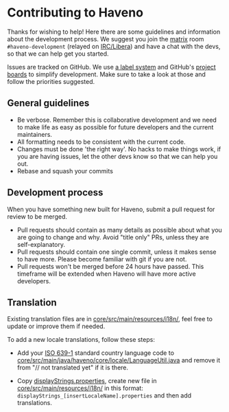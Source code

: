 # Contributing to Haveno

Thanks for wishing to help! Here there are some guidelines and information about the development process. We suggest you join the [matrix](https://matrix.to/#/#haveno-development:monero.social) room `#haveno-development` (relayed on [IRC/Libera](irc://irc.libera.chat/#haveno-development)) and have a chat with the devs, so that we can help get you started.

Issues are tracked on GitHub. We use [a label system](https://github.com/haveno-dex/haveno/issues/50) and GitHub's [project boards](https://github.com/haveno-dex/haveno/projects) to simplify development. Make sure to take a look at those and follow the priorities suggested.

## General guidelines

- Be verbose. Remember this is collaborative development and we need to make life as easy as possible for future developers and the current maintainers.
- All formatting needs to be consistent with the current code.
- Changes must be done 'the right way'. No hacks to make things work, if you are having issues, let the other devs know so that we can help you out.
- Rebase and squash your commits

## Development process

When you have something new built for Haveno, submit a pull request for review to be merged.

- Pull requests should contain as many details as possible about what you are going to change and why. Avoid "title only" PRs, unless they are self-explanatory.
- Pull requests should contain one single commit, unless it makes sense to have more. Please become familiar with git if you are not.
- Pull requests won't be merged before 24 hours have passed. This timeframe will be extended when Haveno will have more active developers.

## Translation

Existing translation files are in [core/src/main/resources/i18n/](/core/src/main/resources/i18n/), feel free to update or improve them if needed.

To add a new locale translations, follow these steps:

- Add your [ISO 639-1](https://en.wikipedia.org/wiki/List_of_ISO_639_language_codes) standard country language code to [core/src/main/java/haveno/core/locale/LanguageUtil.java](/core/src/main/java/haveno/core/locale/LanguageUtil.java) and remove it from "// not translated yet" if it is there.

- Copy [displayStrings.properties](/core/src/main/resources/i18n/displayStrings.properties), create new file in [core/src/main/resources/i18n/](/core/src/main/resources/i18n/) in this format: `displayStrings_[insertLocaleName].properties` and then add translations.
